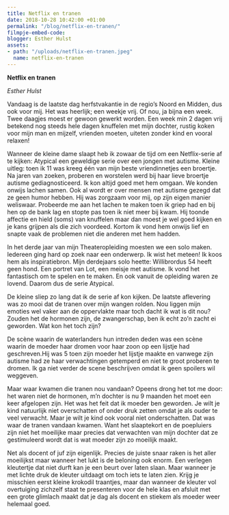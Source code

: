 ```yaml
---
title: Netflix en tranen
date: 2018-10-28 10:42:00 +01:00
permalink: "/blog/netflix-en-tranen/"
filmpje-embed-code: 
blogger: Esther Hulst
assets:
- path: "/uploads/netflix-en-tranen.jpeg"
  name: netflix-en-tranen
---
```


**Netflix en tranen**

*Esther Hulst*

Vandaag is de laatste dag herfstvakantie in de regio’s Noord en Midden, dus ook voor mij. Het was heerlijk; een weekje vrij. Of nou, ja bijna een week. Twee daagjes moest er gewoon gewerkt worden. Een week min 2 dagen vrij betekend nog steeds hele dagen knuffelen met mijn dochter, rustig koken voor mijn man en mijzelf, vrienden moeten, uiteten zonder kind en vooral relaxen! 

Wanneer de kleine dame slaapt heb ik zowaar de tijd om een Netflix-serie af te kijken: Atypical een geweldige serie over een jongen met autisme. Kleine uitleg: toen ik 11 was kreeg één van mijn beste vriendinnetjes een broertje. Na jaren van zoeken, proberen en worstelen werd bij haar lieve broertje autisme gediagnosticeerd. Ik kon altijd goed met hem omgaan. We konden onwijs lachen samen. Ook al wordt er over mensen met autisme gezegd dat ze geen humor hebben. Hij was zorgzaam voor mij, op zijn eigen manier weliswaar. Probeerde me aan het lachen te maken toen ik griep had en bij hen op de bank lag en stopte pas toen ik niet meer bij kwam. Hij toonde affectie en hield (soms) van knuffelen maar dan moest je wel goed kijken en je kans grijpen als die zich voordeed. Kortom ik vond hem onwijs lief en snapte vaak de problemen niet die anderen met hem hadden.

In het derde jaar van mijn Theateropleiding moesten we een solo maken. Iedereen ging hard op zoek naar een onderwerp. Ik wist het meteen! Ik koos hem als inspiratiebron. Mijn derdejaars solo heette: Willibrordus 54 heeft geen hond. Een portret van Lot, een meisje met autisme. Ik vond het fantastisch om te spelen en te maken. En ook vanuit de opleiding waren ze lovend. Daarom dus de serie Atypical.

De kleine sliep zo lang dat ik de serie af kon kijken. De laatste aflevering was zo mooi dat de tranen over mijn wangen rolden. Nou liggen mijn emoties wel vaker aan de oppervlakte maar toch dacht ik wat is dit nou? Zouden het de hormonen zijn, de zwangerschap, ben ik echt zo’n zacht ei geworden. Wat kon het toch zijn?

De scène waarin de waterlanders hun intreden deden was een scène waarin de moeder haar dromen voor haar zoon op een lijstje had geschreven.Hij was 5 toen zijn moeder het lijstje maakte en vanwege zijn autisme had ze haar verwachtingen getemperd en niet te groot proberen te dromen. Ik ga niet verder de scene beschrijven omdat ik geen spoilers wil weggeven.

Maar waar kwamen die tranen nou vandaan? Opeens drong het tot me door: het waren niet de hormonen, m’n dochter is nu 9 maanden het moet een keer afgelopen zijn. Het was het feit dat ik moeder ben geworden. Je wilt je kind natuurlijk niet overschatten of onder druk zetten omdat je als ouder te veel verwacht. Maar je wilt je kind ook vooral niet onderschatten. Dat was waar de tranen vandaan kwamen. Want het slaaptekort en de poepluiers zijn niet het moeilijke maar precies dat verwachten van mijn dochter dat ze gestimuleerd wordt dat is wat moeder zijn zo moeilijk maakt. 

Net als docent of juf zijn eigenlijk. Precies de juiste snaar raken is het aller moeilijkst maar wanneer het lukt is de beloning ook enorm. Een verlegen kleutertje dat niet durft kan je een beurt over laten slaan. Maar wanneer je met lichte druk de kleuter uitdaagt om toch iets te laten zien. Krijg je misschien eerst kleine krokodil traantjes, maar dan wanneer de kleuter vol overtuiging zichzelf staat te presenteren voor de hele klas en afsluit met een grote glimlach maakt dat je dag als docent en stiekem als moeder weer helemaal goed.
